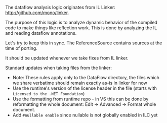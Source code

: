 The dataflow analysis logic originates from IL Linker: http://github.com/mono/linker.

The purpose of this logic is to analyze dynamic behavior of the compiled code to make things like reflection work. This is done by analyzing the IL and reading dataflow annotations.

Let's try to keep this in sync. The ReferenceSource contains sources at the time of porting.

It should be updated whenever we take fixes from IL linker.

Standard updates when taking files from the linker:
* Note: These rules apply only to the DataFlow directory, the files which we share verbatime should remain exactly as-is in linker for now
* Use the runtime's version of the license header in the file (starts with `Licensed to the .NET Foundation`)
* Use the formatting from runtime repo - in VS this can be done by reformatting the whole document: Edit -> Advanced -> Format whole document.
* Add `#nullable enable` since nullable is not globally enabled in ILC yet

